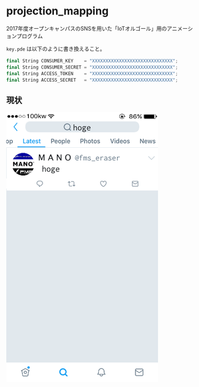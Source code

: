 # projection_mapping

2017年度オープンキャンパスのSNSを用いた「IoTオルゴール」用のアニメーションプログラム

`key.pde` は以下のように書き換えること。

```java:key.pde
final String CONSUMER_KEY    = "XXXXXXXXXXXXXXXXXXXXXXXXXXXXXX";
final String CONSUMER_SECRET = "XXXXXXXXXXXXXXXXXXXXXXXXXXXXXX";
final String ACCESS_TOKEN    = "XXXXXXXXXXXXXXXXXXXXXXXXXXXXXX";
final String ACCESS_SECRET   = "XXXXXXXXXXXXXXXXXXXXXXXXXXXXXX";
```

## 現状

![](output.png)